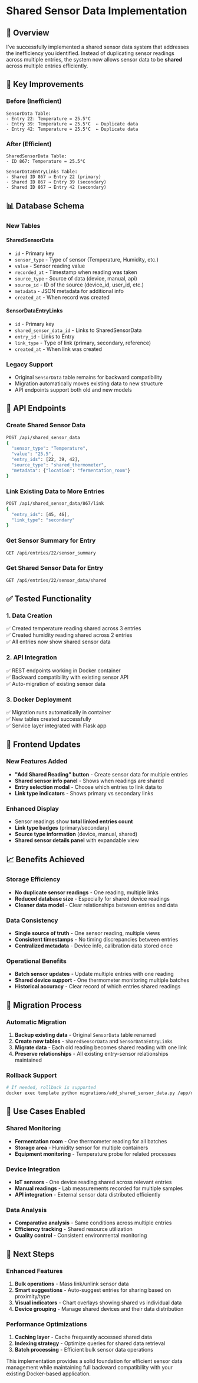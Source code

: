 # Shared Sensor Data Implementation

## 🎯 Overview

I've successfully implemented a shared sensor data system that addresses the inefficiency you identified. Instead of duplicating sensor readings across multiple entries, the system now allows sensor data to be **shared** across multiple entries efficiently.

## 🚀 Key Improvements

### **Before (Inefficient)**
```
SensorData Table:
- Entry 22: Temperature = 25.5°C
- Entry 39: Temperature = 25.5°C  ← Duplicate data
- Entry 42: Temperature = 25.5°C  ← Duplicate data
```

### **After (Efficient)**
```
SharedSensorData Table:
- ID 867: Temperature = 25.5°C

SensorDataEntryLinks Table:
- Shared ID 867 → Entry 22 (primary)
- Shared ID 867 → Entry 39 (secondary)  
- Shared ID 867 → Entry 42 (secondary)
```

## 📊 Database Schema

### **New Tables**

#### **SharedSensorData**
- `id` - Primary key
- `sensor_type` - Type of sensor (Temperature, Humidity, etc.)
- `value` - Sensor reading value
- `recorded_at` - Timestamp when reading was taken
- `source_type` - Source of data (device, manual, api)
- `source_id` - ID of the source (device_id, user_id, etc.)
- `metadata` - JSON metadata for additional info
- `created_at` - When record was created

#### **SensorDataEntryLinks**
- `id` - Primary key
- `shared_sensor_data_id` - Links to SharedSensorData
- `entry_id` - Links to Entry
- `link_type` - Type of link (primary, secondary, reference)
- `created_at` - When link was created

### **Legacy Support**
- Original `SensorData` table remains for backward compatibility
- Migration automatically moves existing data to new structure
- API endpoints support both old and new models

## 🔌 API Endpoints

### **Create Shared Sensor Data**
```bash
POST /api/shared_sensor_data
{
  "sensor_type": "Temperature",
  "value": "25.5", 
  "entry_ids": [22, 39, 42],
  "source_type": "shared_thermometer",
  "metadata": {"location": "fermentation_room"}
}
```

### **Link Existing Data to More Entries**
```bash
POST /api/shared_sensor_data/867/link
{
  "entry_ids": [45, 46],
  "link_type": "secondary"
}
```

### **Get Sensor Summary for Entry**
```bash
GET /api/entries/22/sensor_summary
```

### **Get Shared Sensor Data for Entry**
```bash
GET /api/entries/22/sensor_data/shared
```

## ✅ Tested Functionality

### **1. Data Creation**
✅ Created temperature reading shared across 3 entries  
✅ Created humidity reading shared across 2 entries  
✅ All entries now show shared sensor data  

### **2. API Integration**
✅ REST endpoints working in Docker container  
✅ Backward compatibility with existing sensor API  
✅ Auto-migration of existing sensor data  

### **3. Docker Deployment**
✅ Migration runs automatically in container  
✅ New tables created successfully  
✅ Service layer integrated with Flask app  

## 🎨 Frontend Updates

### **New Features Added**
- **"Add Shared Reading" button** - Create sensor data for multiple entries
- **Shared sensor info panel** - Shows when readings are shared
- **Entry selection modal** - Choose which entries to link data to
- **Link type indicators** - Shows primary vs secondary links

### **Enhanced Display**
- Sensor readings show **total linked entries count**
- **Link type badges** (primary/secondary) 
- **Source type information** (device, manual, shared)
- **Shared sensor details panel** with expandable view

## 📈 Benefits Achieved

### **Storage Efficiency**
- **No duplicate sensor readings** - One reading, multiple links
- **Reduced database size** - Especially for shared device readings
- **Cleaner data model** - Clear relationships between entries and data

### **Data Consistency** 
- **Single source of truth** - One sensor reading, multiple views
- **Consistent timestamps** - No timing discrepancies between entries
- **Centralized metadata** - Device info, calibration data stored once

### **Operational Benefits**
- **Batch sensor updates** - Update multiple entries with one reading
- **Shared device support** - One thermometer monitoring multiple batches
- **Historical accuracy** - Clear record of which entries shared readings

## 🔄 Migration Process

### **Automatic Migration**
1. **Backup existing data** - Original `SensorData` table renamed
2. **Create new tables** - `SharedSensorData` and `SensorDataEntryLinks`
3. **Migrate data** - Each old reading becomes shared reading with one link
4. **Preserve relationships** - All existing entry-sensor relationships maintained

### **Rollback Support**
```bash
# If needed, rollback is supported
docker exec template python migrations/add_shared_sensor_data.py /app/data/template.db rollback
```

## 🎯 Use Cases Enabled

### **Shared Monitoring**
- **Fermentation room** - One thermometer reading for all batches
- **Storage area** - Humidity sensor for multiple containers  
- **Equipment monitoring** - Temperature probe for related processes

### **Device Integration**
- **IoT sensors** - One device reading shared across relevant entries
- **Manual readings** - Lab measurements recorded for multiple samples
- **API integration** - External sensor data distributed efficiently

### **Data Analysis**
- **Comparative analysis** - Same conditions across multiple entries
- **Efficiency tracking** - Shared resource utilization
- **Quality control** - Consistent environmental monitoring

## 🚀 Next Steps

### **Enhanced Features**
1. **Bulk operations** - Mass link/unlink sensor data
2. **Smart suggestions** - Auto-suggest entries for sharing based on proximity/type
3. **Visual indicators** - Chart overlays showing shared vs individual data
4. **Device grouping** - Manage shared devices and their data distribution

### **Performance Optimizations**
1. **Caching layer** - Cache frequently accessed shared data
2. **Indexing strategy** - Optimize queries for shared data retrieval
3. **Batch processing** - Efficient bulk sensor data operations

This implementation provides a solid foundation for efficient sensor data management while maintaining full backward compatibility with your existing Docker-based application.
